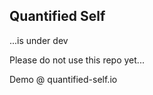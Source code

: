 Quantified Self
--------------- 
...is under dev

Please do not use this repo yet...


Demo @ quantified-self.io
